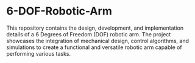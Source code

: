 # 6-DOF-Robotic-Arm
This repository contains the design, development, and implementation details of a 6 Degrees of Freedom (DOF) robotic arm. The project showcases the integration of mechanical design, control algorithms, and simulations to create a functional and versatile robotic arm capable of performing various tasks.
